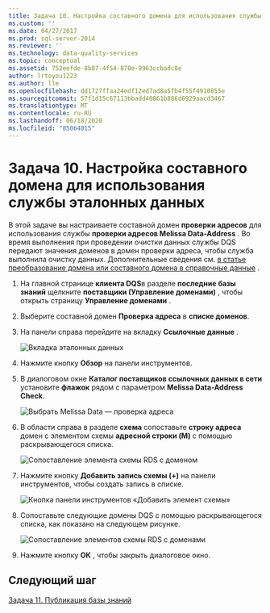 ```yaml
---
title: Задача 10. Настройка составного домена для использования службы ссылочных данных | Документация Майкрософт
ms.custom: ''
ms.date: 04/27/2017
ms.prod: sql-server-2014
ms.reviewer: ''
ms.technology: data-quality-services
ms.topic: conceptual
ms.assetid: 752eefde-8b87-4f54-878e-9963ccbadc8e
author: lrtoyou1223
ms.author: lle
ms.openlocfilehash: dd1727ffaa24edf12ed7ad8a5fb4f55f4910855e
ms.sourcegitcommit: 57f1d15c67113bbadd40861b886d6929aacd3467
ms.translationtype: MT
ms.contentlocale: ru-RU
ms.lasthandoff: 06/18/2020
ms.locfileid: "85064815"
---
```

# <a name="task-10-configuring-composite-domain-to-use-reference-data-service"></a>Задача 10. Настройка составного домена для использования службы эталонных данных
  В этой задаче вы настраиваете составной домен **проверки адресов** для использования службы **проверки адресов Melissa Data-Address** . Во время выполнения при проведении очистки данных службы DQS передают значения доменов в домен проверки адреса, чтобы служба выполнила очистку данных. Дополнительные сведения см. [в статье преобразование домена или составного домена в справочные данные](https://msdn.microsoft.com/library/hh213030.aspx) .  
  
1.  На главной странице **клиента DQS**в разделе **последние базы знаний** щелкните **поставщики (Управление доменами)** , чтобы открыть страницу **Управление доменами** .  
  
2.  Выберите составной домен **Проверка адреса** в **списке доменов**.  
  
3.  На панели справа перейдите на вкладку **Ссылочные данные** .  
  
     ![Вкладка эталонных данных](../../2014/tutorials/media/et-configuringcdtouserds-01.jpg "Вкладка эталонных данных")  
  
4.  Нажмите кнопку **Обзор** на панели инструментов.  
  
5.  В диалоговом окне **Каталог поставщиков ссылочных данных в сети** установите **флажок** рядом с параметром **Melissa Data-Address Check**.  
  
     ![Выбрать Melissa Data — проверка адреса](../../2014/tutorials/media/et-configuringcdtouserds-02.jpg "Выбрать Melissa Data — проверка адреса")  
  
6.  В области справа в разделе **схема** сопоставьте **строку адреса** домен с элементом схемы **адресной строки (M)** с помощью раскрывающегося списка.  
  
     ![Сопоставление элемента схемы RDS с доменом](../../2014/tutorials/media/et-configuringcdtouserds-03.jpg "Сопоставление элемента схемы RDS с доменом")  
  
7.  Нажмите кнопку **Добавить запись схемы (+)** на панели инструментов, чтобы создать запись в списке.  
  
     ![Кнопка панели инструментов «Добавить элемент схемы»](../../2014/tutorials/media/et-configuringcdtouserds-04.jpg "Кнопка панели инструментов «Добавить элемент схемы»")  
  
8.  Сопоставьте следующие домены DQS с помощью раскрывающегося списка, как показано на следующем рисунке.  
  
     ![Сопоставление элементов схемы RDS с доменами](../../2014/tutorials/media/et-configuringcdtouserds-05.jpg "Сопоставление элементов схемы RDS с доменами")  
  
9. Нажмите кнопку **ОК** , чтобы закрыть диалоговое окно.  
  
## <a name="next-step"></a>Следующий шаг  
 [Задача 11. Публикация базы знаний](../../2014/tutorials/task-11-publishing-the-knowledge-base.md)  
  
  
